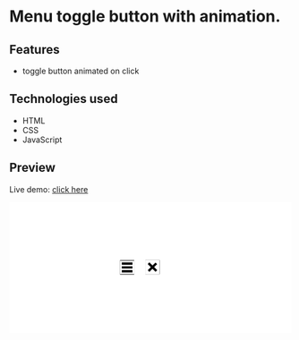 # Menu toggle button with animation.

## Features

- toggle button animated on click

## Technologies used

- HTML
- CSS
- JavaScript

## Preview

Live demo: [click here](https://pawelpohland.github.io/menu-toggle-btn2/)

[![App screenshot](preview.png "Preview - screenshot")](https://pawelpohland.github.io/menu-toggle-btn2/)
